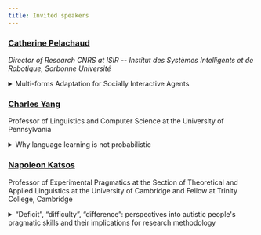 ```yaml
---
title: Invited speakers
---
```



### [Catherine Pelachaud](http://chronos.isir.upmc.fr/~pelachaud/)
_Director of Research CNRS at ISIR -- Institut des Systèmes Intelligents et de Robotique, Sorbonne Université_

<details>
<summary>Multi-forms Adaptation for Socially Interactive Agents</summary>

Interacting with others enhances learning. Getting feedback on
results, being encouraged and motivated… all help the learning
process. During interaction, participants adapt to each other to show
affiliation, group belongings, or to support social bonding.
Adaptation can take place at different levels, through verbal
alignment, imitation, and conversational strategies. Social resonance
can also serve as a marker of adaptation. Socially Interactive Agents
SIAs are virtual agents with a human-like appearance, capable of
communicating verbally and nonverbally with their human
interlocutors. In this talk, I will present our latest works aimed at
endowing an SIA with various adaptive capabilities when interacting
with its partners. The adaptation mechanisms are learned from
human-human interaction data and evaluated by experimental studies
involving human-agent interaction.

</details>


### [Charles Yang](https://www.ling.upenn.edu/~ycharles/)
Professor of Linguistics and Computer Science at the University of Pennsylvania

<details>
<summary>Why language learning is not probabilistic</summary>

It seems harmless, and certainly mathematically convenient, to treat language learning as acquiring a probabilistic distribution over a space of linguistic patterns. The goal is to find or approximate an optimal hypothesis with respect to the data.  Such is the mainstream machine learning approach, and the so-called Evaluation Procedure in generative grammar can be viewed as a particular instantiation. 

Despite having pursued it vigorously in my earlier work, I now believe this approach is wrong (and wrong-headed). On the one hand, language is not a zero sum game: even overwhelming presence of one linguistic form does not necessarily inhibit or penalize alternative forms. On the other, the grammar can be a partial function: there are inputs for which no output form is acceptable even though some will always be most highly valued in a probabilistic framework.

The alternative is a theory of learning that does not even try to optimize but only sastifice. The coverage of the data only needs to be good enough up to a point; failure to do so may just result in the memorization of the input—nothing in the cognitive system mandates generalization under all circumstances.  I will review the psychological and computational studies of the Tolerance Principle, a parameter-free learning theory that also appears operative beyond the domain of language.
</details>

### [Napoleon Katsos](https://sites.google.com/site/napoleonkatsos/home)
Professor of Experimental Pragmatics at the Section of Theoretical and Applied Linguistics at the University of Cambridge and Fellow at Trinity College, Cambridge

<details>
<summary>“Deficit”, “difficulty”, “difference”: perspectives into autistic people's pragmatic skills and their implications for research methodology</summary>
    

It is widely reported that autistic people face pervasive challenges with producing and understanding pragmatics, i.e. context-dependent aspects of language. These are often attributed to challenges with mentalising, i.e. the ability to attribute the correct beliefs and intentions to other people. In this talk I will select influential papers from the past three decades of research in autism and language, each of which reveal a radically different perspective on the architecture of the linguistic system and on what it means to face challenges with linguistic competence (in our case, pragmatics). I will conclude that the recent perspective of neurodiversity implies a radical re-think of how we define pragmatics and how we assess the acquisition and processing of pragmatic competence.

</details>
